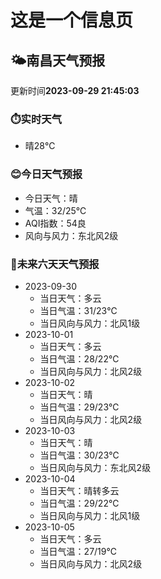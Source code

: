 # 这是一个信息页 
## 🌤️**南昌**天气预报
更新时间**2023-09-29 21:45:03**
### ⏱️实时天气
- 晴28℃
### 😊今日天气预报
- 今日天气：晴
- 气温：32/25℃
- AQI指数：54良
- 风向与风力：东北风2级
### 🤩未来六天天气预报
- 2023-09-30
  - 当日天气：多云
  - 当日气温：31/23℃
  - 当日风向与风力：北风1级
- 2023-10-01
  - 当日天气：多云
  - 当日气温：28/22℃
  - 当日风向与风力：北风2级
- 2023-10-02
  - 当日天气：晴
  - 当日气温：29/23℃
  - 当日风向与风力：北风2级
- 2023-10-03
  - 当日天气：晴
  - 当日气温：30/23℃
  - 当日风向与风力：东北风2级
- 2023-10-04
  - 当日天气：晴转多云
  - 当日气温：29/22℃
  - 当日风向与风力：北风1级
- 2023-10-05
  - 当日天气：多云
  - 当日气温：27/19℃
  - 当日风向与风力：北风2级

